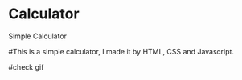 # Calculator
Simple Calculator

#This is a simple calculator, I made it by HTML, CSS and Javascript. 

#check gif




